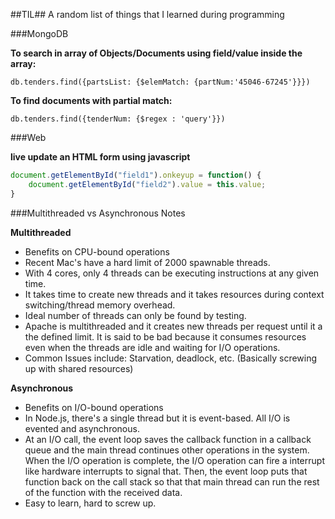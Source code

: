 ##TIL##
A random list of things that I learned during programming

###MongoDB

**To search in array of Objects/Documents using field/value inside the array:**

`db.tenders.find({partsList: {$elemMatch: {partNum:'45046-67245'}}})`

**To find documents with partial match:**

`db.tenders.find({tenderNum: {$regex : 'query'}})`

###Web

**live update an HTML form using javascript**
```javascript
document.getElementById("field1").onkeyup = function() {
    document.getElementById("field2").value = this.value;   
}
```

###Multithreaded vs Asynchronous Notes

**Multithreaded**

* Benefits on CPU-bound operations
* Recent Mac's have a hard limit of 2000 spawnable threads.
* With 4 cores, only 4 threads can be executing instructions at any given time.
* It takes time to create new threads and it takes resources during context switching/thread memory overhead.
* Ideal number of threads can only be found by testing.
* Apache is multithreaded and it creates new threads per request until it a the defined limit. It is said to be bad because it consumes resources even when the threads are idle and waiting  for I/O operations.
* Common Issues include: Starvation, deadlock, etc. (Basically screwing up with shared resources)

**Asynchronous**

* Benefits on I/O-bound operations
* In Node.js, there's a single thread but it is event-based. All I/O is evented and asynchronous.
* At an I/O call, the event loop saves the callback function in a callback queue and the main thread continues other operations in the system. When the I/O operation is complete, the I/O operation can fire a interrupt like hardware interrupts to signal that. Then, the event loop puts that function back on the call stack so that that main thread can run the rest of the function with the received data.
* Easy to learn, hard to screw up.
